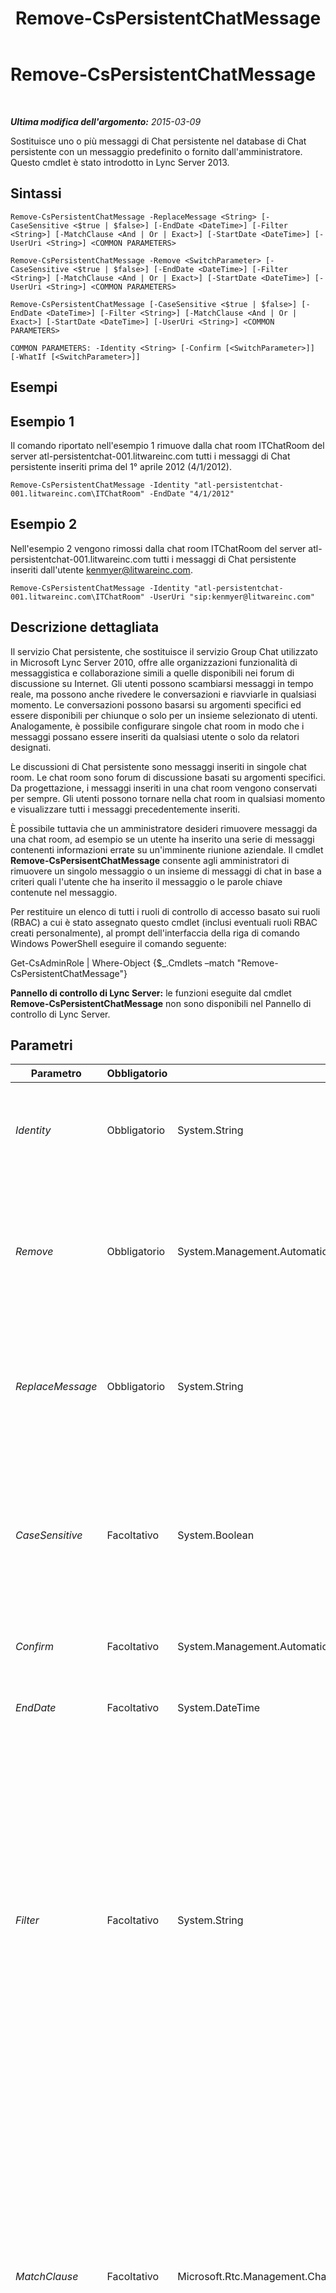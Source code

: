 ﻿---
title: Remove-CsPersistentChatMessage
TOCTitle: Remove-CsPersistentChatMessage
ms:assetid: 0cb53905-4608-44a9-ba3d-ba51fc90d65e
ms:mtpsurl: https://technet.microsoft.com/it-it/library/JJ204668(v=OCS.15)
ms:contentKeyID: 49299662
ms.date: 08/24/2015
mtps_version: v=OCS.15
ms.translationtype: HT
---

# Remove-CsPersistentChatMessage

 

_**Ultima modifica dell'argomento:** 2015-03-09_

Sostituisce uno o più messaggi di Chat persistente nel database di Chat persistente con un messaggio predefinito o fornito dall'amministratore. Questo cmdlet è stato introdotto in Lync Server 2013.

## Sintassi

    Remove-CsPersistentChatMessage -ReplaceMessage <String> [-CaseSensitive <$true | $false>] [-EndDate <DateTime>] [-Filter <String>] [-MatchClause <And | Or | Exact>] [-StartDate <DateTime>] [-UserUri <String>] <COMMON PARAMETERS>

    Remove-CsPersistentChatMessage -Remove <SwitchParameter> [-CaseSensitive <$true | $false>] [-EndDate <DateTime>] [-Filter <String>] [-MatchClause <And | Or | Exact>] [-StartDate <DateTime>] [-UserUri <String>] <COMMON PARAMETERS>

    Remove-CsPersistentChatMessage [-CaseSensitive <$true | $false>] [-EndDate <DateTime>] [-Filter <String>] [-MatchClause <And | Or | Exact>] [-StartDate <DateTime>] [-UserUri <String>] <COMMON PARAMETERS>

    COMMON PARAMETERS: -Identity <String> [-Confirm [<SwitchParameter>]] [-WhatIf [<SwitchParameter>]]

## Esempi

## Esempio 1

Il comando riportato nell'esempio 1 rimuove dalla chat room ITChatRoom del server atl-persistentchat-001.litwareinc.com tutti i messaggi di Chat persistente inseriti prima del 1° aprile 2012 (4/1/2012).

    Remove-CsPersistentChatMessage -Identity "atl-persistentchat-001.litwareinc.com\ITChatRoom" -EndDate "4/1/2012"

## Esempio 2

Nell'esempio 2 vengono rimossi dalla chat room ITChatRoom del server atl-persistentchat-001.litwareinc.com tutti i messaggi di Chat persistente inseriti dall'utente kenmyer@litwareinc.com.

    Remove-CsPersistentChatMessage -Identity "atl-persistentchat-001.litwareinc.com\ITChatRoom" -UserUri "sip:kenmyer@litwareinc.com"

## Descrizione dettagliata

Il servizio Chat persistente, che sostituisce il servizio Group Chat utilizzato in Microsoft Lync Server 2010, offre alle organizzazioni funzionalità di messaggistica e collaborazione simili a quelle disponibili nei forum di discussione su Internet. Gli utenti possono scambiarsi messaggi in tempo reale, ma possono anche rivedere le conversazioni e riavviarle in qualsiasi momento. Le conversazioni possono basarsi su argomenti specifici ed essere disponibili per chiunque o solo per un insieme selezionato di utenti. Analogamente, è possibile configurare singole chat room in modo che i messaggi possano essere inseriti da qualsiasi utente o solo da relatori designati.

Le discussioni di Chat persistente sono messaggi inseriti in singole chat room. Le chat room sono forum di discussione basati su argomenti specifici. Da progettazione, i messaggi inseriti in una chat room vengono conservati per sempre. Gli utenti possono tornare nella chat room in qualsiasi momento e visualizzare tutti i messaggi precedentemente inseriti.

È possibile tuttavia che un amministratore desideri rimuovere messaggi da una chat room, ad esempio se un utente ha inserito una serie di messaggi contenenti informazioni errate su un'imminente riunione aziendale. Il cmdlet **Remove-CsPersisentChatMessage** consente agli amministratori di rimuovere un singolo messaggio o un insieme di messaggi di chat in base a criteri quali l'utente che ha inserito il messaggio o le parole chiave contenute nel messaggio.

Per restituire un elenco di tutti i ruoli di controllo di accesso basato sui ruoli (RBAC) a cui è stato assegnato questo cmdlet (inclusi eventuali ruoli RBAC creati personalmente), al prompt dell'interfaccia della riga di comando Windows PowerShell eseguire il comando seguente:

Get-CsAdminRole | Where-Object {$\_.Cmdlets –match "Remove-CsPersistentChatMessage"}

**Pannello di controllo di Lync Server:** le funzioni eseguite dal cmdlet **Remove-CsPersistentChatMessage** non sono disponibili nel Pannello di controllo di Lync Server.

## Parametri


<table>
<colgroup>
<col style="width: 25%" />
<col style="width: 25%" />
<col style="width: 25%" />
<col style="width: 25%" />
</colgroup>
<thead>
<tr class="header">
<th>Parametro</th>
<th>Obbligatorio</th>
<th>Tipo</th>
<th>Descrizione</th>
</tr>
</thead>
<tbody>
<tr class="odd">
<td><p><em>Identity</em></p></td>
<td><p>Obbligatorio</p></td>
<td><p>System.String</p></td>
<td><p>Identificatore univoco della chat room contenente il messaggio da eliminare, ad esempio:</p>
<p>-Identity &quot;atl-persistentchat-001.litwareinc.com\ITChatRoom&quot;</p></td>
</tr>
<tr class="even">
<td><p><em>Remove</em></p></td>
<td><p>Obbligatorio</p></td>
<td><p>System.Management.Automation.SwitchParameter</p></td>
<td><p>Se viene specificato, questo parametro rimuove il messaggio di Chat persistente senza lasciare un messaggio sostitutivo.</p>
<p>Non è possibile utilizzare i parametri Remove e ReplaceMessage nello stesso comando.</p></td>
</tr>
<tr class="odd">
<td><p><em>ReplaceMessage</em></p></td>
<td><p>Obbligatorio</p></td>
<td><p>System.String</p></td>
<td><p>Consente agli amministratori di specificare il testo del messaggio sostitutivo. Per impostazione predefinita, viene utilizzato il testo che indica che il messaggio è stato sostituito dall'amministratore di Chat persistente.</p></td>
</tr>
<tr class="even">
<td><p><em>CaseSensitive</em></p></td>
<td><p>Facoltativo</p></td>
<td><p>System.Boolean</p></td>
<td><p>Se questo parametro viene specificato, indica che deve essere rispettata la distinzione tra maiuscole e minuscole per la ricerca dei messaggi da rimuovere. In altri termini, una &quot;A&quot; maiuscola verrà considerata come carattere diverso da una &quot;a&quot; minuscola. Per impostazione predefinita, nelle ricerche non viene rispettata la distinzione tra maiuscole e minuscole.</p></td>
</tr>
<tr class="odd">
<td><p><em>Confirm</em></p></td>
<td><p>Facoltativo</p></td>
<td><p>System.Management.Automation.SwitchParameter</p></td>
<td><p>Richiede la conferma prima di eseguire il comando.</p></td>
</tr>
<tr class="even">
<td><p><em>EndDate</em></p></td>
<td><p>Facoltativo</p></td>
<td><p>System.DateTime</p></td>
<td><p>Consente di applicare un filtro in base ai messaggi inseriti nella data specificata o prima di tale data.</p></td>
</tr>
<tr class="odd">
<td><p><em>Filter</em></p></td>
<td><p>Facoltativo</p></td>
<td><p>System.String</p></td>
<td><p>È possibile utilizzare parole chiave per identificare i messaggi da eliminare. Per cercare ad esempio tutti i messaggi che includono la parola chiave &quot;Fabrikam&quot;, utilizzare la sintassi seguente:</p>
<p>-Filter &quot;Fabrikam&quot;</p>
<p>Per cercare più parole chiave, inserirle tutte in una singola stringa separandole con spazi:</p>
<p>-Filter &quot;Fabrikam Contoso TailspinToys&quot;</p>
<p>Per impostazione predefinita, il cmdlet <strong>Remove-CsPersistentChatMessage</strong> cercherà i messaggi utilizzando tutte le parole chiave specificate. Per eseguire la ricerca di messaggi utilizzando una delle parole chiave fornite, utilizzare il parametro MatchClause e impostarlo su &quot;Or&quot;.</p></td>
</tr>
<tr class="even">
<td><p><em>MatchClause</em></p></td>
<td><p>Facoltativo</p></td>
<td><p>Microsoft.Rtc.Management.Chat.Cmdlets.RemoveOcsMessageChatCmdlet+AndOr</p></td>
<td><p>Specifica il modo in cui il cmdlet <strong>Remove-CsPersistentChatMessage</strong> gestisce più parole chiave. I valori consentiti sono i seguenti:</p>
<p>* All (vengono restituiti i messaggi che includono tutte le parole chiave specificate)</p>
<p>* Or (vengono restituiti i messaggi che includono una o più parole chiave tra quelle specificate)</p>
<p>* Exact (vengono restituiti i messaggi che corrispondono esattamente alla frase specificata, incluso l'ordine delle parole)</p>
<p>La sintassi seguente ad esempio cerca i messaggi che includono nel testo la frase esatta &quot;For internal use only&quot;:</p>
<p>-Filter &quot;For internal use only&quot; –MatchClause &quot;Exact&quot;</p></td>
</tr>
<tr class="odd">
<td><p><em>StartDate</em></p></td>
<td><p>Facoltativo</p></td>
<td><p>System.DateTime</p></td>
<td><p>Consente di applicare un filtro in base ai messaggi inseriti nella data specificata o dopo tale data.</p></td>
</tr>
<tr class="even">
<td><p><em>UserUri</em></p></td>
<td><p>Facoltativo</p></td>
<td><p>System.String</p></td>
<td><p>Indirizzo SIP dell'utente che ha inserito il messaggio o i messaggi da rimuovere.</p></td>
</tr>
<tr class="odd">
<td><p><em>WhatIf</em></p></td>
<td><p>Facoltativo</p></td>
<td><p>System.Management.Automation.SwitchParameter</p></td>
<td><p>Descrive ciò che accadrebbe se si eseguisse il comando, senza eseguirlo realmente.</p></td>
</tr>
</tbody>
</table>


## Tipi di input

Nessuno. Il cmdlet **Remove-CsPersistentChatMessage** non accetta input da pipeline.

## Tipi restituiti

Nessuno.

## Vedere anche

#### Ulteriori risorse

[Clear-CsPersistentChatRoom](clear-cspersistentchatroom.md)

